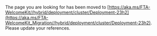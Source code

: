 The page you are looking for has been moved to [https://aka.ms/FTA-WelcomeKit//hybrid/deployment/cluster/Deployment-23h2](https://aka.ms/FTA-WelcomeKit_Migration//hybrid/deployment/cluster/Deployment-23h2). Please update your references.
